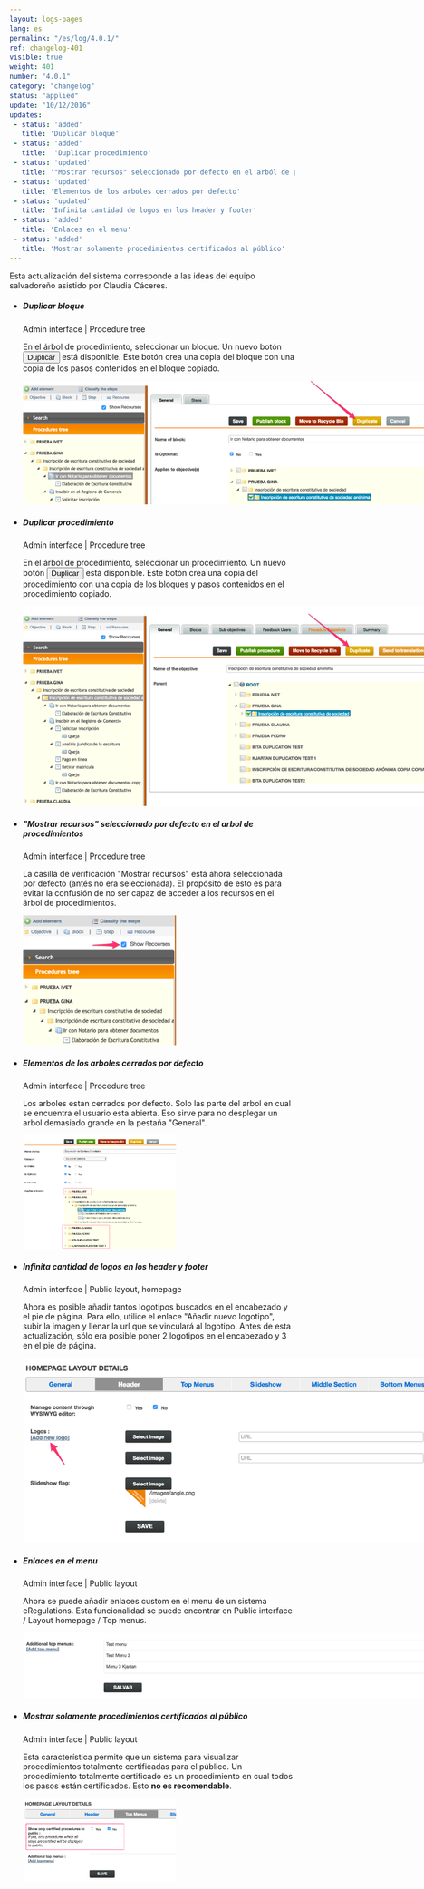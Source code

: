 ```yaml
---
layout: logs-pages
lang: es
permalink: "/es/log/4.0.1/"
ref: changelog-401
visible: true
weight: 401
number: "4.0.1"
category: "changelog"
status: "applied"
update: "10/12/2016"
updates:
 - status: 'added'
   title: 'Duplicar bloque'
 - status: 'added'
   title:  'Duplicar procedimiento'
 - status: 'updated'
   title: '"Mostrar recursos" seleccionado por defecto en el arból de procedimientos'
 - status: 'updated'
   title: 'Elementos de los arboles cerrados por defecto'
 - status: 'updated'
   title: 'Infinita cantidad de logos en los header y footer'
 - status: 'added'
   title: 'Enlaces en el menu'
 - status: 'added'
   title: 'Mostrar solamente procedimientos certificados al público'
---
```


<p class="alert alert-warning">Esta actualización del sistema corresponde a las ideas del equipo salvadoreño asistido por Claudia Cáceres.</p>
<ul class="list-view">
  <li>
    <h5>Duplicar bloque</h5>
    <p class="meta-data">Admin interface | Procedure tree</p>
    <p>En el árbol de procedimiento, seleccionar un bloque. Un nuevo botón <button type="button" class="btn btn-xs btn-warning">Duplicar</button> está disponible. Este botón crea una copia del bloque con una copia de los pasos contenidos en el bloque copiado.</p>
    <a class="item" href="/images/log/duplicate-block.png"><img src="/images/log/duplicate-block.png" style="max-width: 800px;"></a>
  </li>

  <li>
    <h5>Duplicar procedimiento</h5>
    <p class="meta-data">Admin interface | Procedure tree</p>
    <p>En el árbol de procedimiento, seleccionar un procedimiento. Un nuevo botón <button type="button" class="btn btn-xs btn-warning">Duplicar</button> está disponible. Este botón crea una copia del procedimiento con una copia de los bloques y pasos contenidos en el procedimiento copiado.</p>
    <a class="item" href="/images/log/duplicate-procedure.png"><img src="/images/log/duplicate-procedure.png" style="max-width: 800px;"></a>
  </li>

  <li>
    <h5>"Mostrar recursos" seleccionado por defecto en el arbol de procedimientos</h5>
    <p class="meta-data">Admin interface | Procedure tree</p>
    <p>La casilla de verificación "Mostrar recursos" está ahora seleccionada por defecto (antés no era seleccionada). El propósito de esto es para evitar la confusión de no ser capaz de acceder a los recursos en el árbol de procedimientos.</p>
    <a class="item" href="/images/log/show-recourses.png"><img src="/images/log/show-recourses.png" style="max-width: 270px;"></a>
  </li>
  <li>
    <h5>Elementos de los arboles cerrados por defecto</h5>
    <p class="meta-data">Admin interface | Procedure tree</p>
    <p>Los arboles estan cerrados por defecto. Solo las parte del arbol en cual se encuentra el usuario esta abierta. Eso sirve para no desplegar un arbol demasiado grande en la pestaña "General".</p>
    <a class="item" href="/images/log/tree-closed.png"><img src="/images/log/tree-closed.png" style="max-width: 270px;"></a>
  </li>

  <li>
    <h5>Infinita cantidad de logos en los header y footer</h5>
    <p class="meta-data">Admin interface | Public layout, homepage</p>
    <p>Ahora es posible añadir tantos logotipos buscados en el encabezado y el pie de página. Para ello, utilice el enlace "Añadir nuevo logotipo", subir la imagen y llenar la url que se vinculará al logotipo. Antes de esta actualización, sólo era posible poner 2 logotipos en el encabezado y 3 en el pie de página.</p>
    <a class="item" href="/images/log/add-logos.png"><img src="/images/log/add-logos.png"  style="max-width: 800px;"></a>
  </li>

  <li>
    <h5>Enlaces en el menu</h5>
    <p class="meta-data">Admin interface | Public layout</p>
    <p>Ahora se puede añadir enlaces custom en el menu de un sistema eRegulations. Esta funcionalidad se puede encontrar en Public interface / Layout homepage / Top menus.</p>
    <a class="item" href="/images/log/show-only.png"><img src="/images/log/top-menus.png"  style="max-width: 800px;"></a>
  </li>

  <li>
    <h5>Mostrar solamente procedimientos certificados al público</h5>
    <p class="meta-data">Admin interface | Public layout</p>
    <p>Esta característica permite que un sistema para visualizar procedimientos totalmente certificadas para el público. Un procedimiento totalmente certificado es un procedimiento en cual todos los pasos están certificados. Esto <strong>no es recomendable</strong>.</p>
    <a class="item" href="/images/log/show-only.png"><img src="/images/log/show-only.png"  style="max-width: 270px;"></a>
  </li>

</ul>
